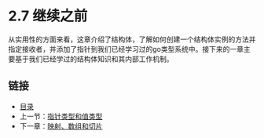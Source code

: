 # 2.7 继续之前

从实用性的方面来看，这章介绍了结构体，了解如何创建一个结构体实例的方法并指定接收者，并添加了指针到我们已经学习过的go类型系统中。接下来的一章主要基于我们已经学过的结构体知识和其内部工作机制。

## 链接

- [目录](directory.md)
- 上一节：[指针类型和值类型](2.7.md)
- 下一章：[映射、数组和切片](3.0.md)

